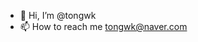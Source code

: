 - 👋 Hi, I’m @tongwk
- 📫 How to reach me tongwk@naver.com
<!---
tongwk/tongwk is a ✨ special ✨ repository because its `README.md` (this file) appears on your GitHub profile.
You can click the Preview link to take a look at your changes.
--->
